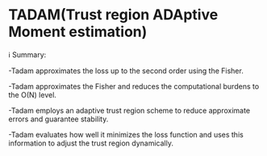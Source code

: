 # TADAM(Trust region ADAptive Moment estimation)


ℹ️ Summary:

-Tadam approximates the loss up to the second order using the Fisher.

-Tadam approximates the Fisher and reduces the computational burdens to the O(N) level.

-Tadam employs an adaptive trust region scheme to reduce approximate errors and guarantee stability. 

-Tadam evaluates how well it minimizes the loss function and uses this information to adjust the trust region dynamically.
